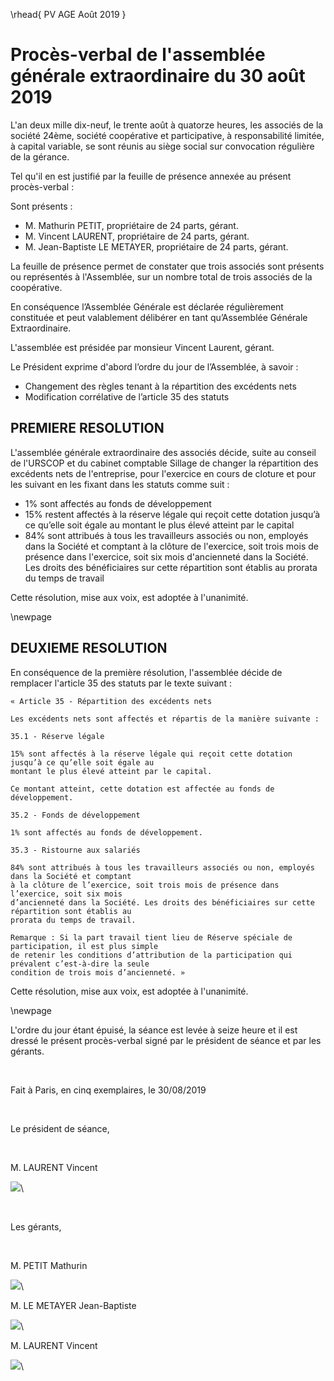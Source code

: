 \rhead{ PV AGE Août 2019 }

# Procès-verbal de l'assemblée générale extraordinaire du 30 août 2019

L'an deux mille dix-neuf, le trente août à quatorze heures, les associés de la société 24ème, société coopérative et participative, à responsabilité limitée, à capital variable, se sont réunis au siège social sur convocation régulière de la gérance.

Tel qu'il en est justifié par la feuille de présence annexée au présent procès-verbal :

Sont présents :

- M. Mathurin PETIT, propriétaire de 24 parts, gérant.
- M. Vincent LAURENT, propriétaire de 24 parts, gérant.
- M. Jean-Baptiste LE METAYER, propriétaire de 24 parts, gérant.

La feuille de présence permet de constater que trois associés sont présents ou représentés à l'Assemblée, sur un nombre total de trois associés de la coopérative.

En conséquence l’Assemblée Générale est déclarée régulièrement constituée et peut valablement délibérer en tant qu’Assemblée Générale Extraordinaire.

L'assemblée est présidée par monsieur Vincent Laurent, gérant.

Le Président exprime d'abord l’ordre du jour de l’Assemblée, à savoir :

-   Changement des règles tenant à la répartition des excédents nets
-   Modification corrélative de l’article 35 des statuts

## PREMIERE RESOLUTION

L'assemblée générale extraordinaire des associés décide, suite au conseil de l'URSCOP et du cabinet comptable Sillage de changer la répartition des excédents nets de l'entreprise, pour l'exercice en cours de cloture et pour les suivant en les fixant dans les statuts comme suit :

- 1% sont affectés au fonds de développement
- 15% restent affectés à la réserve légale qui reçoit cette dotation jusqu’à ce qu’elle soit égale au montant le plus élevé
atteint par le capital
- 84% sont attribués à tous les travailleurs associés ou non, employés dans la Société et comptant à la clôture de l'exercice, soit trois mois de présence dans l'exercice, soit six mois d'ancienneté dans la Société. Les droits des bénéficiaires sur cette répartition sont établis au prorata du temps de travail

Cette résolution, mise aux voix, est adoptée à l'unanimité.

\newpage

## DEUXIEME RESOLUTION

En conséquence de la première résolution, l'assemblée décide de
remplacer l'article 35 des statuts par le texte suivant :

    « Article 35 - Répartition des excédents nets

    Les excédents nets sont affectés et répartis de la manière suivante :

    35.1 - Réserve légale

    15% sont affectés à la réserve légale qui reçoit cette dotation jusqu’à ce qu’elle soit égale au
    montant le plus élevé atteint par le capital.

    Ce montant atteint, cette dotation est affectée au fonds de développement.

    35.2 - Fonds de développement

    1% sont affectés au fonds de développement.

    35.3 - Ristourne aux salariés

    84% sont attribués à tous les travailleurs associés ou non, employés dans la Société et comptant
    à la clôture de l’exercice, soit trois mois de présence dans l’exercice, soit six mois
    d’ancienneté dans la Société. Les droits des bénéficiaires sur cette répartition sont établis au
    prorata du temps de travail.

    Remarque : Si la part travail tient lieu de Réserve spéciale de participation, il est plus simple
    de retenir les conditions d’attribution de la participation qui prévalent c’est-à-dire la seule
    condition de trois mois d’ancienneté. »

Cette résolution, mise aux voix, est adoptée à l'unanimité.

\newpage

L'ordre du jour étant épuisé, la séance est levée à seize heure et
il est dressé le présent procès-verbal signé par le président de séance
et par les gérants.

&nbsp;

Fait à Paris, en cinq exemplaires, le 30/08/2019

&nbsp;

Le président de séance,

&nbsp;

M. LAURENT Vincent

![](images/signature_lu_approuve_2.jpg)\

&nbsp;

Les gérants,

&nbsp;

M. PETIT Mathurin

![](images/signature_lu_approuve_3.jpg)\

M. LE METAYER Jean-Baptiste

![](images/signature_lu_approuve_2.jpg)\

M. LAURENT Vincent

![](images/signature_lu_approuve_1.jpg)\
